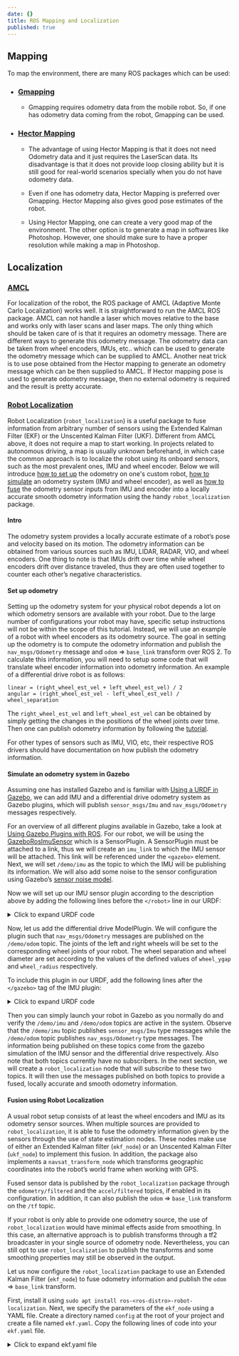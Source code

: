 ```yaml
---
date: {}
title: ROS Mapping and Localization
published: true
---
```

## Mapping

To map the environment, there are many ROS packages which can be used:

- ### [Gmapping](http://wiki.ros.org/gmapping)

  - Gmapping requires odometry data from the mobile robot. So, if one has odometry data coming from the robot, Gmapping can be used.

- ### [Hector Mapping](http://wiki.ros.org/hector_mapping)

  - The advantage of using Hector Mapping is that it does not need Odometry data and it just requires the LaserScan data. Its disadvantage is that it does not provide loop closing ability but it is still good for real-world scenarios specially when you do not have odometry data.

  - Even if one has odometry data, Hector Mapping is preferred over Gmapping. Hector Mapping also gives good pose estimates of the robot.

  - Using Hector Mapping, one can create a very good map of the environment. The other
    option is to generate a map in softwares like Photoshop. However, one should make sure to have a proper resolution while making a map in Photoshop.

## Localization

### [AMCL](http://wiki.ros.org/amcl)

For localization of the robot, the ROS package of AMCL (Adaptive Monte Carlo
Localization) works well. It is straightforward to run the AMCL ROS package. AMCL can not handle a laser which moves relative to the base and works only with laser scans and laser maps. The only thing which should be taken care of is that it requires an odometry message. There are different ways to generate this odometry message. The odometry data can be taken from wheel encoders, IMUs, etc.. which can be used to generate the odometry message which can be supplied to AMCL. Another neat trick is to use pose obtained from the Hector mapping to generate an odometry message which can be then supplied to AMCL. If Hector mapping pose
is used to generate odometry message, then no external odometry is required and the result is
pretty accurate.

### [Robot Localization](http://docs.ros.org/en/noetic/api/robot_localization/html/index.html)

Robot Localization (```robot_localization```) is a useful package to fuse information from arbitrary number of sensors using the Extended Kalman Filter (EKF) or the Unscented Kalman Filter (UKF). Different from AMCL above, it does not require a map to start working. In projects related to autonomous driving, a map is usually unknown beforehand, in which case the common approach is to localize the robot using its onboard sensors, such as the most prevalent ones, IMU and wheel encoder. Below we will introduce [how to set up](set-up-odometry) the odometry on one's custom robot, [how to simulate](simulate-an-odometry-system-in-gazebo) an odometry system (IMU and wheel encoder), as well as [how to fuse](fusion-using-robot-localization) the odometry sensor inputs from IMU and encoder into a locally accurate smooth odometry information using the handy ```robot_localization``` package. 

#### Intro

The odometry system provides a locally accurate estimate of a robot’s pose and velocity based on its motion. The odometry information can be obtained from various sources such as IMU, LIDAR, RADAR, VIO, and wheel encoders. One thing to note is that IMUs drift over time while wheel encoders drift over distance traveled, thus they are often used together to counter each other’s negative characteristics.

#### Set up odometry

Setting up the odometry system for your physical robot depends a lot on which odometry sensors are available with your robot. Due to the large number of configurations your robot may have, specific setup instructions will not be within the scope of this tutorial. Instead, we will use an example of a robot with wheel encoders as its odometry source. The goal in setting up the odometry is to compute the odometry information and publish the ```nav_msgs/Odometry``` message and ```odom``` => ```base_link``` transform over ROS 2. To calculate this information, you will need to setup some code that will translate wheel encoder information into odometry information. An example of a differential drive robot is as follows:

```
linear = (right_wheel_est_vel + left_wheel_est_vel) / 2
angular = (right_wheel_est_vel - left_wheel_est_vel) / wheel_separation
```

The ```right_wheel_est_vel``` and ```left_wheel_est_vel``` can be obtained by simply getting the changes in the positions of the wheel joints over time. Then one can publish odometry information by following the [tutorial](http://wiki.ros.org/navigation/Tutorials/RobotSetup/Odom/).

For other types of sensors such as IMU, VIO, etc, their respective ROS drivers should have documentation on how publish the odometry information. 

#### Simulate an odometry system in Gazebo

Assuming one has installed Gazebo and is familiar with [Using a URDF in Gazebo](http://wiki.ros.org/urdf/Tutorials/Using%20a%20URDF%20in%20Gazebo), we can add IMU and a differential drive odometry system as Gazebo plugins, which will publish ```sensor_msgs/Imu``` and ```nav_msgs/Odometry``` messages respectively. 

For an overview of all different plugins available in Gazebo, take a look at [Using Gazebo Plugins with ROS](https://classic.gazebosim.org/tutorials?tut=ros_gzplugins). For our robot, we will be using the [GazeboRosImuSensor](http://gazebosim.org/tutorials?tut=ros_gzplugins#IMUsensor(GazeboRosImuSensor)) which is a SensorPlugin. A SensorPlugin must be attached to a link, thus we will create an ```imu_link``` to which the IMU sensor will be attached. This link will be referenced under the ```<gazebo>``` element. Next, we will set ```/demo/imu``` as the topic to which the IMU will be publishing its information. We will also add some noise to the sensor configuration using Gazebo’s [sensor noise model](http://gazebosim.org/tutorials?tut=sensor_noise).

Now we will set up our IMU sensor plugin according to the description above by adding the following lines before the ```</robot>``` line in our URDF:

<details>
  <summary>Click to expand URDF code</summary>
  
```
<link name="imu_link">
  <visual>
    <geometry>
      <box size="0.1 0.1 0.1"/>
    </geometry>
  </visual>

  <collision>
    <geometry>
      <box size="0.1 0.1 0.1"/>
    </geometry>
  </collision>

  <xacro:box_inertia m="0.1" w="0.1" d="0.1" h="0.1"/>
</link>

<joint name="imu_joint" type="fixed">
  <parent link="base_link"/>
  <child link="imu_link"/>
  <origin xyz="0 0 0.01"/>
</joint>

 <gazebo reference="imu_link">
  <sensor name="imu_sensor" type="imu">
   <plugin filename="libgazebo_ros_imu_sensor.so" name="imu_plugin">
      <ros>
        <namespace>/demo</namespace>
        <remapping>~/out:=imu</remapping>
      </ros>
      <initial_orientation_as_reference>false</initial_orientation_as_reference>
    </plugin>
    <always_on>true</always_on>
    <update_rate>100</update_rate>
    <visualize>true</visualize>
    <imu>
      <angular_velocity>
        <x>
          <noise type="gaussian">
            <mean>0.0</mean>
            <stddev>2e-4</stddev>
            <bias_mean>0.0000075</bias_mean>
            <bias_stddev>0.0000008</bias_stddev>
          </noise>
        </x>
        <y>
          <noise type="gaussian">
            <mean>0.0</mean>
            <stddev>2e-4</stddev>
            <bias_mean>0.0000075</bias_mean>
            <bias_stddev>0.0000008</bias_stddev>
          </noise>
        </y>
        <z>
          <noise type="gaussian">
            <mean>0.0</mean>
            <stddev>2e-4</stddev>
            <bias_mean>0.0000075</bias_mean>
            <bias_stddev>0.0000008</bias_stddev>
          </noise>
        </z>
      </angular_velocity>
      <linear_acceleration>
        <x>
          <noise type="gaussian">
            <mean>0.0</mean>
            <stddev>1.7e-2</stddev>
            <bias_mean>0.1</bias_mean>
            <bias_stddev>0.001</bias_stddev>
          </noise>
        </x>
        <y>
          <noise type="gaussian">
            <mean>0.0</mean>
            <stddev>1.7e-2</stddev>
            <bias_mean>0.1</bias_mean>
            <bias_stddev>0.001</bias_stddev>
          </noise>
        </y>
        <z>
          <noise type="gaussian">
            <mean>0.0</mean>
            <stddev>1.7e-2</stddev>
            <bias_mean>0.1</bias_mean>
            <bias_stddev>0.001</bias_stddev>
          </noise>
        </z>
      </linear_acceleration>
    </imu>
  </sensor>
</gazebo>
```
</details>

Now, let us add the differential drive ModelPlugin. We will configure the plugin such that ```nav_msgs/Odometry``` messages are published on the ```/demo/odom``` topic. The joints of the left and right wheels will be set to the corresponding wheel joints of your robot. The wheel separation and wheel diameter are set according to the values of the defined values of ```wheel_ygap``` and ```wheel_radius``` respectively.

To include this plugin in our URDF, add the following lines after the ```</gazebo>``` tag of the IMU plugin:

<details>
	<summary>Click to expand URDF code</summary>
    
```
<gazebo>
  <plugin name='diff_drive' filename='libgazebo_ros_diff_drive.so'>
    <ros>
      <namespace>/demo</namespace>
    </ros>

    <!-- wheels -->
    <left_joint>drivewhl_l_joint</left_joint>
    <right_joint>drivewhl_r_joint</right_joint>

    <!-- kinematics -->
    <wheel_separation>0.4</wheel_separation>
    <wheel_diameter>0.2</wheel_diameter>

    <!-- limits -->
    <max_wheel_torque>20</max_wheel_torque>
    <max_wheel_acceleration>1.0</max_wheel_acceleration>

    <!-- output -->
    <publish_odom>true</publish_odom>
    <publish_odom_tf>false</publish_odom_tf>
    <publish_wheel_tf>true</publish_wheel_tf>

    <odometry_frame>odom</odometry_frame>
    <robot_base_frame>base_link</robot_base_frame>
  </plugin>
</gazebo>
```
</details>

Then you can simply launch your robot in Gazebo as you normally do and verify the ```/demo/imu``` and ```/demo/odom``` topics are active in the system. Observe that the ```/demo/imu``` topic publishes ```sensor_msgs/Imu``` type messages while the ```/demo/odom``` topic publishes ```nav_msgs/Odometry``` type messages. The information being published on these topics come from the gazebo simulation of the IMU sensor and the differential drive respectively. Also note that both topics currently have no subscribers. In the next section, we will create a ```robot_localization``` node that will subscribe to these two topics. It will then use the messages published on both topics to provide a fused, locally accurate and smooth odometry information.

#### Fusion using Robot Localization

A usual robot setup consists of at least the wheel encoders and IMU as its odometry sensor sources. When multiple sources are provided to ```robot_localization```, it is able to fuse the odometry information given by the sensors through the use of state estimation nodes. These nodes make use of either an Extended Kalman filter (```ekf_node```) or an Unscented Kalman Filter (```ukf_node```) to implement this fusion. In addition, the package also implements a ```navsat_transform_node``` which transforms geographic coordinates into the robot’s world frame when working with GPS.

Fused sensor data is published by the ```robot_localization``` package through the ```odometry/filtered``` and the ```accel/filtered``` topics, if enabled in its configuration. In addition, it can also publish the ```odom``` => ```base_link``` transform on the ```/tf``` topic.

If your robot is only able to provide one odometry source, the use of ```robot_localization``` would have minimal effects aside from smoothing. In this case, an alternative approach is to publish transforms through a tf2 broadcaster in your single source of odometry node. Nevertheless, you can still opt to use ```robot_localization``` to publish the transforms and some smoothing properties may still be observed in the output.

Let us now configure the ```robot_localization``` package to use an Extended Kalman Filter (```ekf_node```) to fuse odometry information and publish the ```odom``` => ```base_link``` transform.

First, install it using ```sudo apt install ros-<ros-distro>-robot-localization```. Next, we specify the parameters of the ```ekf_node``` using a YAML file. Create a directory named ```config``` at the root of your project and create a file named ```ekf.yaml```. Copy the following lines of code into your ```ekf.yaml``` file.

<details>
	<summary>Click to expand ekf.yaml file</summary>
```
### ekf config file ###
ekf_filter_node:
    ros__parameters:
# The frequency, in Hz, at which the filter will output a position estimate. Note that the filter will not begin
# computation until it receives at least one message from one of theinputs. It will then run continuously at the
# frequency specified here, regardless of whether it receives more measurements. Defaults to 30 if unspecified.
        frequency: 30.0

# ekf_localization_node and ukf_localization_node both use a 3D omnidirectional motion model. If this parameter is
# set to true, no 3D information will be used in your state estimate. Use this if you are operating in a planar
# environment and want to ignore the effect of small variations in the ground plane that might otherwise be detected
# by, for example, an IMU. Defaults to false if unspecified.
        two_d_mode: false

# Whether to publish the acceleration state. Defaults to false if unspecified.
        publish_acceleration: true

# Whether to broadcast the transformation over the /tf topic. Defaultsto true if unspecified.
        publish_tf: true

# 1. Set the map_frame, odom_frame, and base_link frames to the appropriate frame names for your system.
#     1a. If your system does not have a map_frame, just remove it, and make sure "world_frame" is set to the value of odom_frame.
# 2. If you are fusing continuous position data such as wheel encoder odometry, visual odometry, or IMU data, set "world_frame"
#    to your odom_frame value. This is the default behavior for robot_localization's state estimation nodes.
# 3. If you are fusing global absolute position data that is subject to discrete jumps (e.g., GPS or position updates from landmark
#    observations) then:
#     3a. Set your "world_frame" to your map_frame value
#     3b. MAKE SURE something else is generating the odom->base_link transform. Note that this can even be another state estimation node
#         from robot_localization! However, that instance should *not* fuse the global data.
        map_frame: map              # Defaults to "map" if unspecified
        odom_frame: odom            # Defaults to "odom" if unspecified
        base_link_frame: base_link  # Defaults to "base_link" ifunspecified
        world_frame: odom           # Defaults to the value ofodom_frame if unspecified

        odom0: demo/odom
        odom0_config: [true,  true,  true,
                       false, false, false,
                       false, false, false,
                       false, false, true,
                       false, false, false]

        imu0: demo/imu
        imu0_config: [false, false, false,
                      true,  true,  true,
                      false, false, false,
                      false, false, false,
                      false, false, false]
```
</details>

In this configuration, we defined the parameter values of ```frequency```, ```two_d_mode```, ```publish_acceleration```, ```publish_tf```, ```map_frame```, ```odom_frame```, ```base_link_frame```, and ```world_frame```. For more information on the other parameters you can modify, see [Parameters of state estimation nodes](http://docs.ros.org/en/melodic/api/robot_localization/html/state_estimation_nodes.html#parameters), and a sample ```ekf.yaml``` can be found [here](https://github.com/cra-ros-pkg/robot_localization/blob/foxy-devel/params/ekf.yaml).

To add a sensor input to the ```ekf_filter_node```, add the next number in the sequence to its base name (odom, imu, pose, twist). In our case, we have one ```nav_msgs/Odometry``` and one ```sensor_msgs/Imu``` as inputs to the filter, thus we use ```odom0``` and ```imu0```. We set the value of ```odom0``` to ```demo/odom```, which is the topic that publishes the ```nav_msgs/Odometry```. Similarly, we set the value of ```imu0``` to the topic that publishes ```sensor_msgs/Imu```, which is ```demo/imu```.

You can specify which values from a sensor are to be used by the filter using the ```_config``` parameter. The order of the values of this parameter is x, y, z, roll, pitch, yaw, vx, vy, vz, vroll, vpitch, vyaw, ax, ay, az. In our example, we set everything in ```odom0_config``` to ```false``` except the 1st, 2nd, 3rd, and 12th entries, which means the filter will only use the x, y, z, and the vyaw values of ```odom0```.

In the ```imu0_config``` matrix, you’ll notice that only roll, pitch, and yaw are used. Typical mobile robot-grade IMUs will also provide angular velocities and linear accelerations. For ```robot_localization``` to work properly, you should not fuse in multiple fields that are derivative of each other. Since angular velocity is fused internally to the IMU to provide the roll, pitch and yaw estimates, we should not fuse in the angular velocities used to derive that information. We also do not fuse in angular velocity due to the noisy characteristics it has when not using exceptionally high quality (and expensive) IMUs.

Now you can add the ```ekf_node``` into the launch file. For example, in ROS2, this can be:

```
robot_localization_node = launch_ros.actions.Node(
       package='robot_localization',
       executable='ekf_node',
       name='ekf_filter_node',
       output='screen',
       parameters=[os.path.join(pkg_share, 'config/ekf.yaml'), {'use_sim_time': LaunchConfiguration('use_sim_time')}]
)
```

Remember to add the ```robot_localization``` dependency to your package definition. That is, inside ```package.yml```, add one more ```<exec_depend>``` tag: ```<exec_depend>robot_localization</exec_depend>```. Also remember to open ```CMakeLists.txt``` and append the ```config``` directory inside the ```install(DIRECTORY...)``` as shown below:

```
install(
  DIRECTORY src launch rviz config
  DESTINATION share/${PROJECT_NAME}
)
```

After you build and launch, verify that ```odometry/filtered``` and ```accel/filtered``` topics are active in the system. You should see that ```/demo/imu``` and ```/demo/odom``` now both have 1 subscriber each, which is 

```
/ekf_filter_node
Subscribers:
  /demo/imu: sensor_msgs/msg/Imu
  /demo/odom: nav_msgs/msg/Odometry
  /parameter_events: rcl_interfaces/msg/ParameterEvent
  /set_pose: geometry_msgs/msg/PoseWithCovarianceStamped
Publishers:
  /accel/filtered: geometry_msgs/msg/AccelWithCovarianceStamped
  /diagnostics: diagnostic_msgs/msg/DiagnosticArray
  /odometry/filtered: nav_msgs/msg/Odometry
  /parameter_events: rcl_interfaces/msg/ParameterEvent
  /rosout: rcl_interfaces/msg/Log
  /tf: tf2_msgs/msg/TFMessage
Service Servers:
   ...
```

You may also verify that robot_localization is publishing the ```odom``` => ```base_link``` transform by running the command ```rosrun tf_echo odom base_link```. 